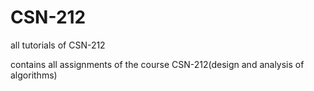 # CSN-212
all tutorials of CSN-212


contains all assignments of the course CSN-212(design and analysis of algorithms)
